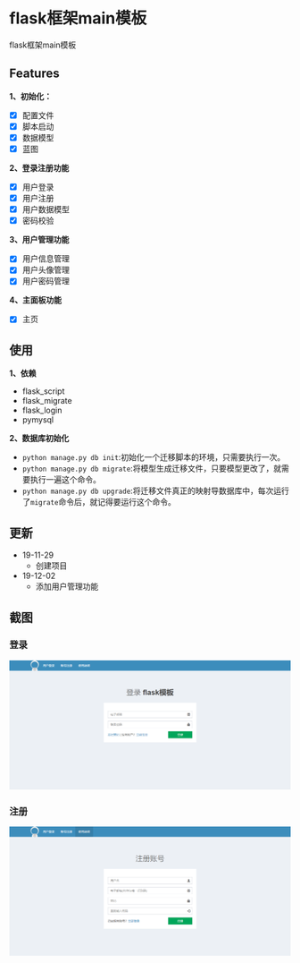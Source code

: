 # flask框架main模板
flask框架main模板

## Features
**1、初始化：**
 - [x] 配置文件
 - [x] 脚本启动
 - [x] 数据模型
 - [x] 蓝图

**2、登录注册功能**
 - [x] 用户登录
 - [x] 用户注册
 - [x] 用户数据模型
 - [x] 密码校验

**3、用户管理功能** 
 - [x] 用户信息管理
 - [x] 用户头像管理
 - [x] 用户密码管理
 
**4、主面板功能**
 - [x] 主页
## 使用
**1、依赖**
 - flask_script
 - flask_migrate
 - flask_login
 - pymysql

**2、数据库初始化**
 - `python manage.py db init`:初始化一个迁移脚本的环境，只需要执行一次。  
 - `python manage.py db migrate`:将模型生成迁移文件，只要模型更改了，就需要执行一遍这个命令。
 - `python manage.py db upgrade`:将迁移文件真正的映射导数据库中，每次运行了`migrate`命令后，就记得要运行这个命令。


## 更新
 - 19-11-29
    - 创建项目
 - 19-12-02
    - 添加用户管理功能

## 截图
### 登录
![登录](https://github.com/ZhuangleiScut/flask-login/blob/master/app/static/image/%E7%99%BB%E5%BD%95.png)

### 注册
![注册](https://github.com/ZhuangleiScut/flask-login/blob/master/app/static/image/%E6%B3%A8%E5%86%8C.png)
